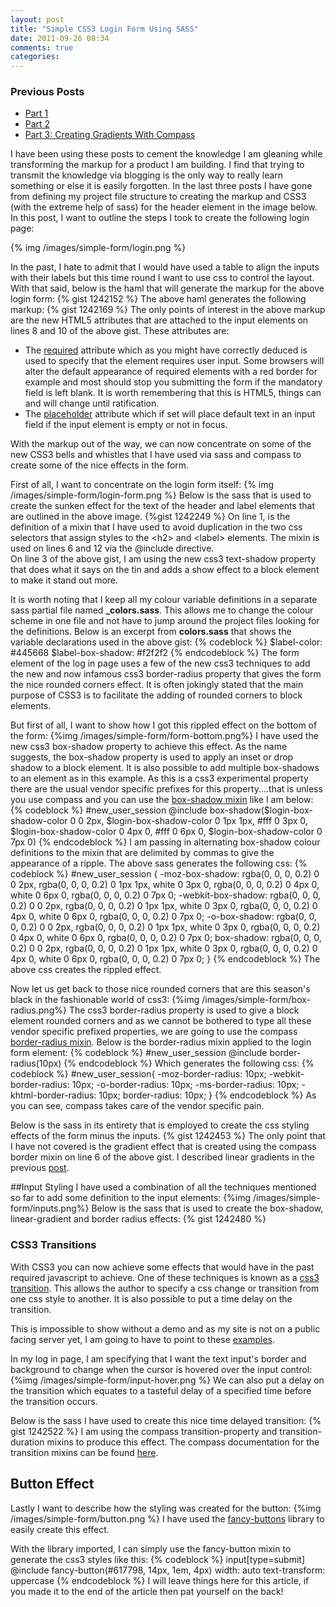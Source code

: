 ```yaml
---
layout: post
title: "Simple CSS3 Login Form Using SASS"
date: 2011-09-26 08:34
comments: true
categories: 
---
```

### Previous Posts
- [Part 1](/blog/2011/09/07/site-refresh-with-html5-and-sass---part-1/)
- [Part 2](/blog/2011/09/08/site-refresh-with-html5-and-sass---part-2/)
- [Part 3: Creating Gradients With Compass](/blog/2011/09/18/creating-gradients-with-compass-and-sass/)

I have been using these posts to cement the knowledge I am gleaning while transforming the markup for a product I am building.  I find that trying to transmit the knowledge via blogging is the only way to really learn something or else it is easily forgotten.  In the last three posts I have gone from defining my  project file structure to creating the markup and CSS3 (with the extreme help of sass) for the header element in the image below.  In this post, I want to outline the steps I took to create the following login page:

{% img /images/simple-form/login.png %}

In the past, I hate to admit that I would have used a table to align the inputs with their labels but this time round I want to use css to control the layout.  With that said, below is the haml that will generate the markup for the above login form:
{% gist 1242152 %}
The above haml generates the following markup:
{% gist 1242169 %}
The only points of interest in the above markup are the new HTML5 attributes that are attached to the input elements on lines 8 and 10 of the above gist.  These attributes are:

- The <a href="http://dev.w3.org/html5/spec-author-view/common-input-element-attributes.html#the-required-attribute" target="_blank">required</a> attribute which as you might have correctly deduced is used to specify that the element requires user input.  Some browsers will alter the default appearance of required elements with a red border for example and most should stop you submitting the form if the mandatory field is left blank.  It is worth remembering that this is HTML5, things can and will change until ratification.
- The <a href="http://dev.w3.org/html5/spec-author-view/common-input-element-attributes.html#the-placeholder-attribute" target="_blank">placeholder</a> attribute which if set will place default text in an input field if the input element is empty or not in focus.

With the markup out of the way, we can now concentrate on some of the new CSS3 bells and whistles that I have used via sass and compass to create some of the nice effects in the form.

First of all, I want to concentrate on the login form itself:
{% img /images/simple-form/login-form.png %}
Below is the sass that is used to create the sunken effect for the text of the header and label elements that are outlined in the above image.
{%gist 1242249 %}
On line 1, is the definition of a mixin that I have used to avoid duplication in the two css selectors that assign styles to the &lt;h2&gt; and &lt;label&gt; elements.  The mixin is used on lines 6 and 12 via the @include directive.  
On line 3 of the above gist, I am using the new css3 text-shadow property that does what it says on the tin and adds a show effect to a block element to make it stand out more.

It is worth noting that I keep all my colour variable definitions in a separate sass partial file named **_colors.sass**.  This allows me to change the colour scheme in one file and not have to jump around the project files looking for the definitions.  Below is an excerpt from **colors.sass** that shows the variable declarations used in the above gist:
{% codeblock %}
$label-color: #445668
$label-box-shadow: #f2f2f2
{% endcodeblock %}
The form element of the log in page uses a few of the new css3 techniques to add the new and now infamous css3 border-radius property that gives the form the nice rounded corners effect.  It is often jokingly stated that the main purpose of CSS3 is to facilitate the adding of rounded corners to block elements.  

But first of all, I want to show how I got this rippled effect on the bottom of the form:
{%img /images/simple-form/form-bottom.png%}
I have used the new css3 box-shadow property to achieve this effect. As the name suggests, the box-shadow property is used to apply an inset or drop shadow to a block element.  It is also possible to add multiple box-shadows to an element as in this example.  As this is a css3 experimental property there are the usual vendor specific prefixes for this property....that is unless you use compass and you can use the <a href="http://compass-style.org/reference/compass/css3/box_shadow/" target="_blank">box-shadow mixin</a> like I am below:
{% codeblock %}
#new_user_session
  @include box-shadow($login-box-shadow-color 0 0 2px, $login-box-shadow-color 0 1px 1px, #fff 0 3px 0, $login-box-shadow-color 0 4px 0, #fff 0 6px 0, $login-box-shadow-color 0 7px 0)
{% endcodeblock %}
I am passing in alternating box-shadow colour definitions to the mixin that are delimited by commas to give the appearance of a ripple.  The above sass generates the following css:
{% codeblock %}
#new_user_session {
  -moz-box-shadow: rgba(0, 0, 0, 0.2) 0 0 2px, rgba(0, 0, 0, 0.2) 0 1px 1px, white 0 3px 0, rgba(0, 0, 0, 0.2) 0 4px 0, white 0 6px 0, rgba(0, 0, 0, 0.2) 0 7px 0;
  -webkit-box-shadow: rgba(0, 0, 0, 0.2) 0 0 2px, rgba(0, 0, 0, 0.2) 0 1px 1px, white 0 3px 0, rgba(0, 0, 0, 0.2) 0 4px 0, white 0 6px 0, rgba(0, 0, 0, 0.2) 0 7px 0;
  -o-box-shadow: rgba(0, 0, 0, 0.2) 0 0 2px, rgba(0, 0, 0, 0.2) 0 1px 1px, white 0 3px 0, rgba(0, 0, 0, 0.2) 0 4px 0, white 0 6px 0, rgba(0, 0, 0, 0.2) 0 7px 0;
  box-shadow: rgba(0, 0, 0, 0.2) 0 0 2px, rgba(0, 0, 0, 0.2) 0 1px 1px, white 0 3px 0, rgba(0, 0, 0, 0.2) 0 4px 0, white 0 6px 0, rgba(0, 0, 0, 0.2) 0 7px 0;
}
{% endcodeblock %}
The above css creates the rippled effect.

Now let us get back to those nice rounded corners that are this season's black in the fashionable world of css3:
{%img /images/simple-form/box-radius.png%}
The css3 border-radius property is used to give a block element rounded corners and as we cannot be bothered to type all these vendor specific prefixed properties, we are going to use the compass <a href="http://compass-style.org/reference/compass/css3/border_radius/">border-radius mixin</a>.
Below is the border-radius mixin applied to the login form element:
{% codeblock %}
#new_user_session
  @include border-radius(10px)
{% endcodeblock %}
Which generates the following css:
{% codeblock %}
#new_user_session{
-moz-border-radius: 10px;
-webkit-border-radius: 10px;
-o-border-radius: 10px;
-ms-border-radius: 10px;
-khtml-border-radius: 10px;
border-radius: 10px;
}
{% endcodeblock %}
As you can see, compass takes care of the vendor specific pain.

Below is the sass in its entirety that is employed to create the css styling effects of the form minus the inputs.
{% gist 1242453 %}
The only point that I have not covered is the gradient effect that is created using the compass border mixin on line 6 of the above gist.  I described linear gradients in the previous [post](/blog/2011/09/18/creating-gradients-with-compass-and-sass/).

##Input Styling
I have used a combination of all the techniques mentioned so far to add some definition to the input elements:
{%img /images/simple-form/inputs.png%}
Below is the sass that is used to create the box-shadow, linear-gradient and border radius effects:
{% gist 1242480 %}

### CSS3 Transitions 
With CSS3 you can now achieve some effects that would have in the past required javascript to achieve.  One of these techniques is known as a <a href="http://www.w3schools.com/css3/css3_transitions.asp" target="_blank">css3 transition</a>.  This allows the author to specify a css change or transition from one css style to another.  It is also possible to put a time delay on the transition.

This is impossible to show without a demo and as my site is not on a public facing server yet, I am going to have to point to these <a href="http://24ways.org/2009/going-nuts-with-css-transitions" target="_blank">examples</a>.

In my log in page, I am specifying that I want the text input's border and background to change when the cursor is hovered over the input control:
{%img /images/simple-form/input-hover.png %}
We can also put a delay on the transition which equates to a tasteful delay of a specified time before the transition occurs.

Below is the sass I have used to create this nice time delayed transition:
{% gist 1242522 %}
I am using the compass transition-property and transition-duration mixins to produce this effect.  The compass documentation for the transition mixins can be found <a href="http://compass-style.org/examples/compass/css3/transition/">here</a>.

## Button Effect
Lastly I want to describe how the styling was created for the button:
{%img /images/simple-form/button.png %}
I have used the <a href="http://brandonmathis.com/projects/fancy-buttons/">fancy-buttons</a> library to easily create this effect.

With the library imported, I can simply use the fancy-button mixin to generate the css3 styles like this:
{% codeblock %}
input[type=submit]
  @include fancy-button(#617798, 14px, 1em, 4px)
  width: auto
  text-transform: uppercase
{% endcodeblock %}
I will leave things here for this article, if you made it to the end of the article then pat yourself on the back!